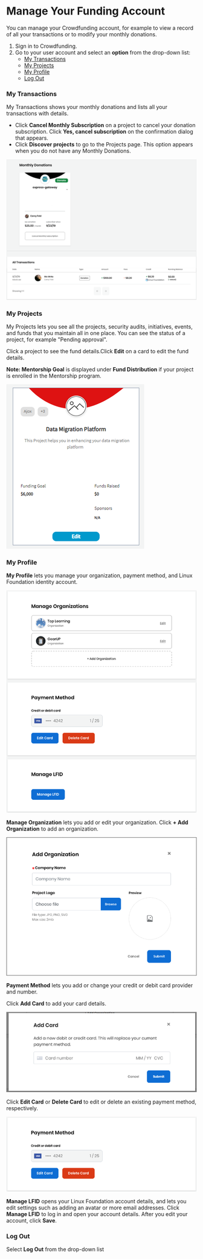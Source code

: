 # Manage Your Funding Account

You can manage your Crowdfunding account, for example to view a record of all your transactions or to modify your monthly donations.

1. Sign in to Crowdfunding.
2. Go to your user account and select an **option** from the drop-down list:
   * [My Transactions](manage-your-funding-account.md#ManageYourFundingAccount-MyTransactions)
   * [My Projects](manage-your-funding-account.md#ManageYourFundingAccount-MyProjects)
   * [My Profile](manage-your-funding-account.md#ManageYourFundingAccount-MyProfile)
   * [Log Out](manage-your-funding-account.md#ManageYourFundingAccount-LogOut)

### My Transactions

My Transactions shows your monthly donations and lists all your transactions with details.

* Click **Cancel Monthly Subscription** on a project to cancel your donation subscription. Click **Yes, cancel subscription** on the confirmation dialog that appears.
* Click **Discover projects** to go to the Projects page. This option appears when you do not have any Monthly Donations.

![](../../.gitbook/assets/7417305.png)

### My Projects

My Projects lets you see all the projects, security audits, initiatives, events, and funds that you maintain all in one place. You can see the status of a project, for example "Pending approval".

Click a project to see the fund details.Click **Edit** on a card to edit the fund details.

**Note: Mentorship Goal** is displayed under **Fund Distribution** if your project is enrolled in the Mentorship program.  
  
 ![](../../.gitbook/assets/project-card.png) 

### My Profile

**My Profile** lets you manage your organization, payment method, and Linux Foundation identity account.

![](../../.gitbook/assets/7417298.png)

**Manage Organization** lets you add or edit your organization. Click **+ Add Organization** to add an organization.

![](../../.gitbook/assets/7417301.png)

**Payment Method** lets you add or change your credit or debit card provider and number.

Click **Add Card** to add your card details.

![](../../.gitbook/assets/add-card.png)

Click **Edit Card** or **Delete Card** to edit or delete an existing payment method, respectively.

![](../../.gitbook/assets/7417299.png)

**Manage LFID** opens your Linux Foundation account details, and lets you edit settings such as adding an avatar or more email addresses. Click **Manage LFID** to log in and open your account details. After you edit your account, click **Save**.

### Log Out

Select **Log Out** from the drop-down list

